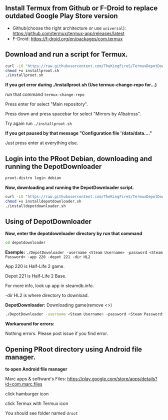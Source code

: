 
## Install Termux from Github or F-Droid to replace outdated Google Play Store version
 - Github(choose the right architecture or use ``universal``): https://github.com/termux/termux-app/releases/latest
 - F-Droid: https://f-droid.org/en/packages/com.termux
## Download and run a script for Termux.
```bash
curl -LO "https://raw.githubusercontent.com/TheKingFireS/TermuxDepotDownloader/main/installproot.sh"
chmod +x installproot.sh
./installproot.sh
```
**If you get error during ./installproot.sh (Use termux-change-repo for...)**

run that command ``termux-change-repo``

Press enter for select "Main repository".

Press down and press spacebar for select "Mirrors by A1batross".

Try again run ``./installproot.sh``

**If you get paused by that message "Configuration file '/data/data...."**

Just press enter at everything else.
## Login into the PRoot Debian, downloading and running the DepotDownloader
```bash
proot-distro login debian
```
**Now, downloading and running the DepotDownloader script.**
```bash
curl -LO "https://raw.githubusercontent.com/TheKingFireS/TermuxDepotDownloader/main/installdepotdownloader.sh"
chmod +x installdepotdownloader.sh
./installdepotdownloader.sh
```
## Using of DepotDownloader
**Now, enter the depotdownloader directory by run that command**
```bash
cd depotdownloader
```
**Exemple:** ``./DepotDownloader -username <Steam Username> -password <Steam Password> -app 220 -depot 221 -dir HL2``

App 220 is Half-Life 2 game.

Depot 221 is Half-Life 2 Base.

For more info, look up app in steamdb.info.

-dir HL2 is where directory to download.

**DepotDownloader:** Downloading game(remove <>)
```bash
./DepotDownloader -username <Steam Username> -password <Steam Password> -remember-password -app APPID -depot DEPOTID
```
**Workaround for errors:**

Nothing errors. Please post issue if you find error.

## Opening PRoot directory using Android file manager.
**to open Android file manager**

Marc apps & software's Files: https://play.google.com/store/apps/details?id=com.marc.files

click hamburger icon

click Termux with Termux icon

You should see folder named ``droot``
